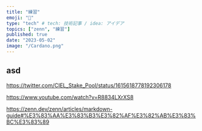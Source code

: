```yaml
---
title: "練習"
emoji: "💭"
type: "tech" # tech: 技術記事 / idea: アイデア
topics: ["zenn", "練習"]
published: true
date: "2023-05-02"
image: "/Cardano.png"
---
```


## asd

https://twitter.com/CIEL_Stake_Pool/status/1615618778192306178

https://www.youtube.com/watch?v=R8834LXrXS8

https://zenn.dev/zenn/articles/markdown-guide#%E3%83%AA%E3%83%B3%E3%82%AF%E3%82%AB%E3%83%BC%E3%83%89